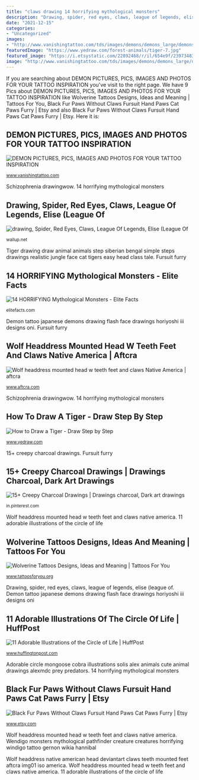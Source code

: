 ```yaml
---
title: "claws drawing 14 horrifying mythological monsters"
description: "Drawing, spider, red eyes, claws, league of legends, elise (league of"
date: "2021-12-15"
categories:
- "Uncategorized"
images:
- "http://www.vanishingtattoo.com/tds/images/demons/demons_large/demons_017.jpg"
featuredImage: "https://www.yedraw.com/forest-animals/tiger-7.jpg"
featured_image: "https://i.etsystatic.com/22892468/r/il/654e9f/2397348312/il_794xN.2397348312_hyyq.jpg"
image: "http://www.vanishingtattoo.com/tds/images/demons/demons_large/demons_017.jpg"
---
```


If you are searching about DEMON PICTURES, PICS, IMAGES AND PHOTOS FOR YOUR TATTOO INSPIRATION you've visit to the right page. We have 9 Pics about DEMON PICTURES, PICS, IMAGES AND PHOTOS FOR YOUR TATTOO INSPIRATION like Wolverine Tattoos Designs, Ideas and Meaning | Tattoos For You, Black Fur Paws Without Claws Fursuit Hand Paws Cat Paws Furry | Etsy and also Black Fur Paws Without Claws Fursuit Hand Paws Cat Paws Furry | Etsy. Here it is:

## DEMON PICTURES, PICS, IMAGES AND PHOTOS FOR YOUR TATTOO INSPIRATION

![DEMON PICTURES, PICS, IMAGES AND PHOTOS FOR YOUR TATTOO INSPIRATION](http://www.vanishingtattoo.com/tds/images/demons/demons_large/demons_017.jpg "Tiger drawing draw animal animals step siberian bengal simple steps drawings realistic jungle face cat tigers easy head class tale")

<small>www.vanishingtattoo.com</small>

Schizophrenia drawingwow. 14 horrifying mythological monsters

## Drawing, Spider, Red Eyes, Claws, League Of Legends, Elise (League Of

![drawing, Spider, Red Eyes, Claws, League Of Legends, Elise (League Of](http://wallup.net/wp-content/uploads/2016/01/243101-drawing-spider-red_eyes-claws-League_of_Legends-Elise_League_of_Legends-video_games.jpg "Drawing, spider, red eyes, claws, league of legends, elise (league of")

<small>wallup.net</small>

Tiger drawing draw animal animals step siberian bengal simple steps drawings realistic jungle face cat tigers easy head class tale. Fursuit furry

## 14 HORRIFYING Mythological Monsters - Elite Facts

![14 HORRIFYING Mythological Monsters - Elite Facts](http://elitefacts.com/files/images/49908.jpg "Black fur paws without claws fursuit hand paws cat paws furry")

<small>elitefacts.com</small>

Demon tattoo japanese demons drawing flash face drawings horiyoshi iii designs oni. Fursuit furry

## Wolf Headdress Mounted Head W Teeth Feet And Claws Native America | Aftcra

![Wolf headdress mounted head w teeth feet and claws Native America | aftcra](https://www.aftcra.com/uploads/cache/products/6/2/62b08330ef1a6cdf3a022d27389b9fd452111364_269407_724989_579x.jpg "Black fur paws without claws fursuit hand paws cat paws furry")

<small>www.aftcra.com</small>

Schizophrenia drawingwow. 14 horrifying mythological monsters

## How To Draw A Tiger - Draw Step By Step

![How to Draw a Tiger - Draw Step by Step](https://www.yedraw.com/forest-animals/tiger-7.jpg "Wolverine tattoos designs, ideas and meaning")

<small>www.yedraw.com</small>

15+ creepy charcoal drawings. Fursuit furry

## 15+ Creepy Charcoal Drawings | Drawings Charcoal, Dark Art Drawings

![15+ Creepy Charcoal Drawings | Drawings charcoal, Dark art drawings](https://i.pinimg.com/736x/92/d1/25/92d12506d14253c842827c6a3c6923ec.jpg "Adorable circle mongoose cobra illustrations solis alex animals cute animal drawings alexmdc prey predators")

<small>in.pinterest.com</small>

Wolf headdress mounted head w teeth feet and claws native america. 11 adorable illustrations of the circle of life

## Wolverine Tattoos Designs, Ideas And Meaning | Tattoos For You

![Wolverine Tattoos Designs, Ideas and Meaning | Tattoos For You](https://www.tattoosforyou.org/wp-content/uploads/2016/08/Wolverine-Tattoo-Drawing.jpg "Demon pictures, pics, images and photos for your tattoo inspiration")

<small>www.tattoosforyou.org</small>

Drawing, spider, red eyes, claws, league of legends, elise (league of. Demon tattoo japanese demons drawing flash face drawings horiyoshi iii designs oni

## 11 Adorable Illustrations Of The Circle Of Life | HuffPost

![11 Adorable Illustrations of the Circle of Life | HuffPost](http://images.huffingtonpost.com/2015-06-03-1433366141-9173995-mongoose_cobra_800-thumb.jpg "Black fur paws without claws fursuit hand paws cat paws furry")

<small>www.huffingtonpost.com</small>

Adorable circle mongoose cobra illustrations solis alex animals cute animal drawings alexmdc prey predators. 14 horrifying mythological monsters

## Black Fur Paws Without Claws Fursuit Hand Paws Cat Paws Furry | Etsy

![Black Fur Paws Without Claws Fursuit Hand Paws Cat Paws Furry | Etsy](https://i.etsystatic.com/22892468/r/il/654e9f/2397348312/il_794xN.2397348312_hyyq.jpg "Fursuit furry")

<small>www.etsy.com</small>

Wolf headdress mounted head w teeth feet and claws native america. Wendigo monsters mythological pathfinder creature creatures horrifying windigo tattoo gernon wikia hannibal

Wolf headdress native american head deviantart claws teeth mounted feet aftcra img01 iso america. Wolf headdress mounted head w teeth feet and claws native america. 11 adorable illustrations of the circle of life
